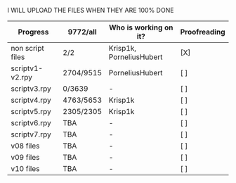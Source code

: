 I WILL UPLOAD THE FILES WHEN THEY ARE 100% DONE

Progress | 9772/all | Who is working on it? | Proofreading
-------- | -------- | --------- | ---------
non script files | 2/2 | Krisp1k, PorneliusHubert | [X]
scriptv1-v2.rpy | 2704/9515 | PorneliusHubert | [ ]
scriptv3.rpy | 0/3639 | - | [ ]
scriptv4.rpy | 4763/5653 | Krisp1k | [ ]
scriptv5.rpy | 2305/2305 | Krisp1k | [ ]
scriptv6.rpy | TBA | - | [ ]
scriptv7.rpy |TBA | - | [ ]
v08 files | TBA | - | [ ]
v09 files | TBA | - | [ ]
v10 files | TBA | - | [ ]
